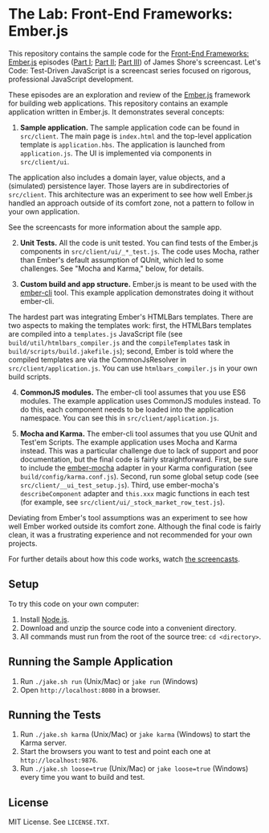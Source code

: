 The Lab: Front-End Frameworks: Ember.js
===========

This repository contains the sample code for the [Front-End Frameworks: Ember.js](http://www.letscodejavascript.com/v3/episodes/lab/16) episodes ([Part I](http://www.letscodejavascript.com/v3/episodes/lab/16); [Part II](http://www.letscodejavascript.com/v3/episodes/lab/17); [Part III](http://www.letscodejavascript.com/v3/episodes/lab/18)) of James Shore's screencast. Let's Code: Test-Driven JavaScript is a screencast series focused on rigorous, professional JavaScript development.

These episodes are an exploration and review of the [Ember.js](https://emberjs.com/) framework for building web applications. This repository contains an example application written in Ember.js. It demonstrates several concepts:

1. **Sample application.** The sample application code can be found in `src/client`. The main page is `index.html` and the top-level application template is `application.hbs`. The application is launched from `application.js`. The UI is implemented via components in `src/client/ui`.

  The application also includes a domain layer, value objects, and a (simulated) persistence layer. Those layers are in subdirectories of `src/client`. This architecture was an experiment to see how well Ember.js handled an approach outside of its comfort zone, not a pattern to follow in your own application.

  See the screencasts for more information about the sample app.

2. **Unit Tests.** All the code is unit tested. You can find tests of the Ember.js components in `src/client/ui/_*_test.js`. The code uses Mocha, rather than Ember's default assumption of QUnit, which led to some challenges. See "Mocha and Karma," below, for details.

3. **Custom build and app structure.** Ember.js is meant to be used with the [ember-cli](http://www.ember-cli.com/) tool. This example application demonstrates doing it without ember-cli.

  The hardest part was integrating Ember's HTMLBars templates. There are two aspects to making the templates work: first, the HTMLBars templates are compiled into a `templates.js` JavaScript file (see `build/util/htmlbars_compiler.js` and the `compileTemplates` task in `build/scripts/build.jakefile.js`); second, Ember is told where the compiled templates are via the CommonJsResolver in `src/client/application.js`. You can use `htmlbars_compiler.js` in your own build scripts.

4. **CommonJS modules.** The ember-cli tool assumes that you use ES6 modules. The example application uses CommonJS modules instead. To do this, each component needs to be loaded into the application namespace. You can see this in `src/client/application.js`.

5. **Mocha and Karma.** The ember-cli tool assumes that you use QUnit and Test'em Scripts. The example application uses Mocha and Karma instead. This was a particular challenge due to lack of support and poor documentation, but the final code is fairly straightforward. First, be sure to include the [ember-mocha](https://github.com/switchfly/ember-mocha) adapter in your Karma configuration (see `build/config/karma.conf.js`). Second, run some global setup code (see `src/client/__ui_test_setup.js`). Third, use ember-mocha's `describeComponent` adapter and `this.xxx` magic functions in each test (for example, see `src/client/ui/_stock_market_row_test.js`).

Deviating from Ember's tool assumptions was an experiment to see how well Ember worked outside its comfort zone. Although the final code is fairly clean, it was a frustrating experience and not recommended for your own projects.

For further details about how this code works, watch [the screencasts](http://www.letscodejavascript.com/v3/episodes/lab/16).


Setup
-----

To try this code on your own computer:

1. Install [Node.js](http://nodejs.org/download/).
2. Download and unzip the source code into a convenient directory.
3. All commands must run from the root of the source tree: `cd <directory>`.


Running the Sample Application
------------------------------

1. Run `./jake.sh run` (Unix/Mac) or `jake run` (Windows)
2. Open `http://localhost:8080` in a browser.


Running the Tests
-----------------

1. Run `./jake.sh karma` (Unix/Mac) or `jake karma` (Windows) to start the Karma server.
2. Start the browsers you want to test and point each one at `http://localhost:9876`.
3. Run `./jake.sh loose=true` (Unix/Mac) or `jake loose=true` (Windows) every time you want to build and test.


License
-------

MIT License. See `LICENSE.TXT`.
